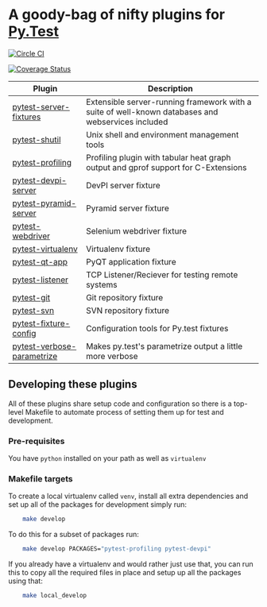 # A goody-bag of nifty plugins for [Py.Test](https://pytest.org)

[![Circle CI](https://circleci.com/gh/manahl/pytest-plugins.svg?style=shield)](https://circleci.com/gh/manahl/pytest-plugins)

[![Coverage Status](https://coveralls.io/repos/github/manahl/pytest-plugins/badge.svg?branch=master)](https://coveralls.io/github/manahl/pytest-plugins?branch=master)

Plugin | Description |
------ | ----------- |
| [pytest-server-fixtures](pytest-server-fixtures) |  Extensible server-running framework with a suite of well-known databases and webservices included | 
| [pytest-shutil](pytest-shutil) | Unix shell and environment management tools |
| [pytest-profiling](pytest-profiling) | Profiling plugin with tabular heat graph output and gprof support for C-Extensions | 
| [pytest-devpi-server](pytest-devpi-server) | DevPI server fixture | 
| [pytest-pyramid-server](pytest-pyramid-server) | Pyramid server fixture | 
| [pytest-webdriver](pytest-webdriver) | Selenium webdriver fixture | 
| [pytest-virtualenv](pytest-virtualenv) | Virtualenv fixture | 
| [pytest-qt-app](pytest-qt-app) | PyQT application fixture | 
| [pytest-listener](pytest-listener)  | TCP Listener/Reciever for testing remote systems | 
| [pytest-git](pytest-git) | Git repository fixture | 
| [pytest-svn](pytest-svn) | SVN repository fixture | 
| [pytest-fixture-config](pytest-fixture-config) | Configuration tools for Py.test fixtures |
| [pytest-verbose-parametrize](pytest-verbose-parametrize) | Makes py.test's parametrize output a little more verbose |


## Developing these plugins

All of these plugins share setup code and configuration so there is a top-level Makefile to
automate process of setting them up for test and development.

### Pre-requisites

You have `python` installed on your path as well as `virtualenv`

### Makefile targets

To create a local virtualenv called `venv`, install all extra dependencies and set up all
of the packages for development simply run:

```bash
    make develop
```

To do this for a subset of packages run:

```bash
    make develop PACKAGES="pytest-profiling pytest-devpi"
```

If you already have a virtualenv and would rather just use that, you can run this to 
copy all the required files in place and setup up all the packages using that:

```bash
    make local_develop
```
